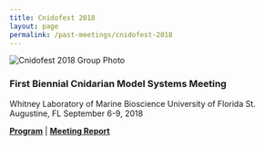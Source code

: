 ```yaml
---
title: Cnidofest 2018
layout: page
permalink: /past-meetings/cnidofest-2018
---
```


![Cnidofest 2018 Group Photo](/cnidofest-website/assets/images/Cnidofest2018_groupPic.jpg)
### First Biennial Cnidarian Model Systems Meeting
Whitney Laboratory of Marine Bioscience
University of Florida
St. Augustine, FL
September 6-9, 2018  

[**Program**](/cnidofest-website/assets/pdfs/Program_Book_2018_final3_webversion2.pdf.pdf) | 
[**Meeting Report**](https://evodevojournal.biomedcentral.com/articles/10.1186/s13227-019-0134-5)